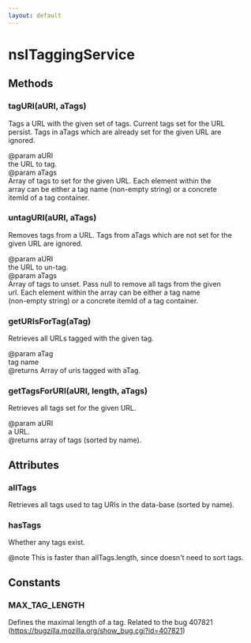 ```yaml
---
layout: default
---
```


# nsITaggingService #

## Methods ##

### tagURI(aURI, aTags) ###
  
Tags a URL with the given set of tags. Current tags set for the URL  
persist. Tags in aTags which are already set for the given URL are  
ignored.  
  
@param aURI  
       the URL to tag.  
@param aTags  
       Array of tags to set for the given URL.  Each element within the  
       array can be either a tag name (non-empty string) or a concrete  
       itemId of a tag container.  
  

### untagURI(aURI, aTags) ###
  
Removes tags from a URL. Tags from aTags which are not set for the  
given URL are ignored.  
  
@param aURI  
       the URL to un-tag.  
@param aTags  
       Array of tags to unset.  Pass null to remove all tags from the given  
       url.  Each element within the array can be either a tag name  
       (non-empty string) or a concrete itemId of a tag container.  
  

### getURIsForTag(aTag) ###
  
Retrieves all URLs tagged with the given tag.  
  
@param aTag  
       tag name  
@returns Array of uris tagged with aTag.  
  

### getTagsForURI(aURI, length, aTags) ###
  
Retrieves all tags set for the given URL.  
  
@param aURI  
       a URL.  
@returns array of tags (sorted by name).  
  

## Attributes ##

### allTags ###
  
Retrieves all tags used to tag URIs in the data-base (sorted by name).  
  

### hasTags ###
  
Whether any tags exist.  
  
@note This is faster than allTags.length, since doesn't need to sort tags.  
  

## Constants ##

### MAX_TAG_LENGTH ###
  
Defines the maximal length of a tag. Related to the bug 407821   
(https://bugzilla.mozilla.org/show_bug.cgi?id=407821)   
  
